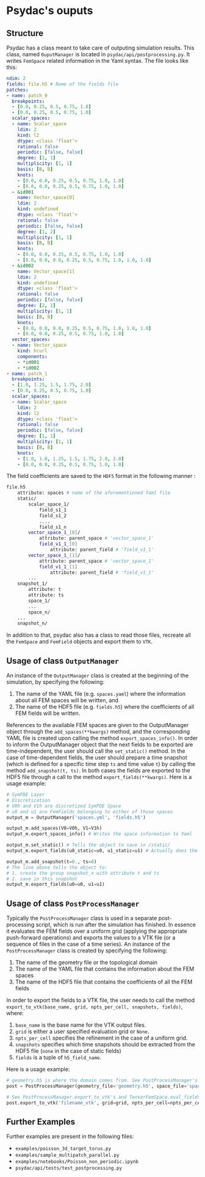# Psydac's ouputs
## Structure
Psydac has a class meant to take care of outputing simulation results. This class, named `OuputManager` is located in `psydac/api/postprocessing.py`.
It writes `FemSpace` related information in the Yaml syntax. The file looks like this:
```yaml
ndim: 2
fields: file.h5 # Name of the fields file
patches:
- name: patch_0
  breakpoints:
  - [0.0, 0.25, 0.5, 0.75, 1.0]
  - [0.0, 0.25, 0.5, 0.75, 1.0]
  scalar_spaces:
  - name: Scalar_space
    ldim: 2
    kind: l2
    dtype: <class 'float'>
    rational: false
    periodic: [false, false]
    degree: [1, 1]
    multiplicity: [1, 1]
    basis: [B, B]
    knots:
    - [0.0, 0.0, 0.25, 0.5, 0.75, 1.0, 1.0]
    - [0.0, 0.0, 0.25, 0.5, 0.75, 1.0, 1.0]
  - &id001
    name: Vector_space[0]
    ldim: 2
    kind: undefined
    dtype: <class 'float'>
    rational: false
    periodic: [false, false]
    degree: [1, 2]
    multiplicity: [1, 1]
    basis: [B, B]
    knots:
    - [0.0, 0.0, 0.25, 0.5, 0.75, 1.0, 1.0]
    - [0.0, 0.0, 0.0, 0.25, 0.5, 0.75, 1.0, 1.0, 1.0]
  - &id002
    name: Vector_space[1]
    ldim: 2
    kind: undefined
    dtype: <class 'float'>
    rational: false
    periodic: [false, false]
    degree: [2, 1]
    multiplicity: [1, 1]
    basis: [B, B]
    knots:
    - [0.0, 0.0, 0.0, 0.25, 0.5, 0.75, 1.0, 1.0, 1.0]
    - [0.0, 0.0, 0.25, 0.5, 0.75, 1.0, 1.0]
  vector_spaces:
  - name: Vector_space
    kind: hcurl
    components:
    - *id001
    - *id002
- name: patch_1
  breakpoints:
  - [1.0, 1.25, 1.5, 1.75, 2.0]
  - [0.0, 0.25, 0.5, 0.75, 1.0]
  scalar_spaces:
  - name: Scalar_space
    ldim: 2
    kind: l2
    dtype: <class 'float'>
    rational: false
    periodic: [false, false]
    degree: [1, 1]
    multiplicity: [1, 1]
    basis: [B, B]
    knots:
    - [1.0, 1.0, 1.25, 1.5, 1.75, 2.0, 2.0]
    - [0.0, 0.0, 0.25, 0.5, 0.75, 1.0, 1.0]

```
The field coefficients are saved to the `HDF5` format in the following manner :
```bash
file.h5
    attribute: spaces # name of the aforementioned Yaml file
    static/
        scalar_space_1/
            field_s1_1
            field_s1_2
            ....
            field_s1_n
        vector_space_1_[0]/
            attribute: parent_space # 'vector_space_1'
            field_v1_1_[0]
                attribute: parent_field # 'field_v1_1'
        vector_space_1_[1]/
            attribute: parent_space # 'vector_space_1'
            field_v1_1_[1]
                attribute: parent_field # 'field_v1_1'
        ...
    snapshot_1/
        attribute: t
        attribute: ts
        space_1/
        ...
        space_n/
    ...
    snapshot_n/
```
In addition to that, psydac also has a class to read those files, recreate all the `FemSpace` and `FemField` objects and export them to `VTK`.

## Usage of class `OutputManager`

An instance of the `OutputManager` class is created at the beginning of the simulation, by specifying the following:

1.  The name of the YAML file (e.g. `spaces.yaml`) where the information about all FEM spaces will be written, and
2.  The name of the HDF5 file (e.g. `fields.h5`) where the coefficients of all FEM fields will be written.

References to the available FEM spaces are given to the OutputManager object through the `add_spaces(**kwargs)` method, and the corresponding YAML file is created upon calling the method `export_spaces_info()`. In order to inform the OutputManager object that the next fields to be exported are time-independent, the user should call the `set_static()` method. In the case of time-dependent fields, the user should prepare a time snapshot (which is defined for a specific time step `ts` and time value `t`) by calling the method `add_snapshot(t, ts)`. In both cases the fields are exported to the HDF5 file through a call to the method `export_fields(**kwargs)`. Here is a usage example:

```python
# SymPDE Layer
# Discretization
# V0h and V1h are discretized SymPDE Space
# u0 and u1 are FemFields belonging to either of those spaces
output_m = OutputManager('spaces.yml', 'fields.h5')

output_m.add_spaces(V0=V0h, V1=V1h)
output_m.export_spaces_info() # Writes the space information to Yaml

output_m.set_static() # Tells the object to save in /static/
output_m.export_fields(u0_static=u0, u1_static=u1) # Actually does the saving

output_m.add_snapshot(t=0., ts=0)
# The line above tells the object to:
# 1. create the group snapshot_x with attribute t and ts
# 2. save in this snapshot
output_m.export_fields(u0=u0, u1=u1)
```

## Usage of class `PostProcessManager`

Typically the `PostProcessManager` class is used in a separate post-processing script, which is run after the simulation has finished. In essence it evaluates the FEM fields over a uniform grid (applying the appropriate push-forward operations) and exports the values to a VTK file (or a sequence of files in the case of a time series). An instance of the `PostProcessManager` class is created by specifying the following:

1.  The name of the geometry file or the topological domain
2.  The name of the YAML file that contains the information about the FEM spaces
3.  The name of the HDF5 file that contains the coefficients of all the FEM fields

In order to export the fields to a VTK file, the user needs to call the method `export_to_vtk(base_name, grid, npts_per_cell, snapshots, fields)`, where:
1.  `base_name` is the base name for the VTK output files.
2.  `grid` is either a user specified evaluation grid or `None`.
3.  `npts_per_cell` specifies the refinement in the case of a uniform grid.
4.  `snapshots` specifies which time snapshots should be extracted from the HDF5 file (`none` in the case of static fields)
5.  `fields` is a tuple  of `h5_field_name`.

Here is a usage example:

```python
# geometry.h5 is where the domain comes from. See PostProcessManager's docstring for me information
post = PostProcessManager(geometry_file='geometry.h5', space_file='spaces.yml', fields_file='fields.h5')

# See PostProcessManager.export_to_vtk's and TensorFemSpace.eval_fields' doscstrings for more information
post.export_to_vtk('filename_vtk', grid=grid, npts_per_cell=npts_per_cell, snapshots='all', fields = ('u0', 'u1'))
```

## Further Examples
Further examples are present in the following files:

*  `examples/poisson_3d_target_torus.py`
*  `examples/sample_multipatch_parallel.py`
*  `examples/notebooks/Poisson_non_periodic.ipynb`
*  `psydac/api/tests/test_postprocessing.py`